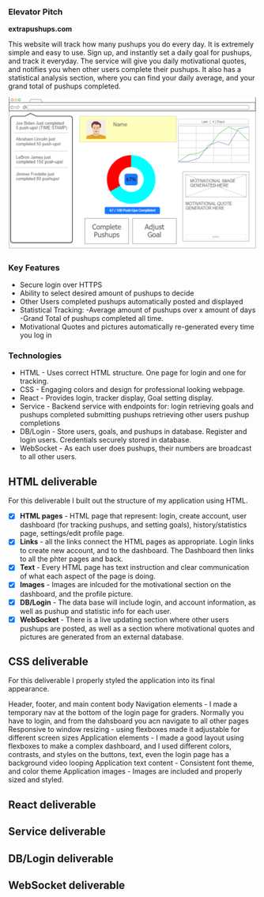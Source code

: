 ### Elevator Pitch
**extrapushups.com**

This website will track how many pushups you do every day. It is extremely simple and easy to use. Sign up, and instantly set a daily goal for pushups, and track it everyday. The service will give you daily motivational quotes, and notifies you when other users complete their pushups. It also has a statistical analysis section, where you can find your daily average, and your grand total of pushups completed.

![Image of Website sketch](cs260_outline_picture.png)

### Key Features
- Secure login over HTTPS
- Ability to select desired amount of pushups to decide
- Other Users completed pushups automatically posted and displayed
- Statistical Tracking:
    -Average amount of pushups over x amount of days
    -Grand Total of pushups completed all time.
- Motivational Quotes and pictures automatically re-generated every time you log in
  
### Technologies

- HTML - Uses correct HTML structure. One page for login and one for tracking.
- CSS - Engaging colors and design for professional looking webpage.
- React - Provides login, tracker display, Goal setting display.
- Service - Backend service with endpoints for:
    login
    retrieving goals and pushups completed
    submitting pushups
    retrieving other users pushup completions
- DB/Login - Store users, goals, and pushups in database. Register and login users. Credentials securely stored in database.
- WebSocket - As each user does pushups, their numbers are broadcast to all other users.

## HTML deliverable
For this deliverable I built out the structure of my application using HTML.

- [x] **HTML pages** -  HTML page that represent: login, create account, user dashboard (for tracking pushups, and setting goals), history/statistics page, settings/edit profile page.
- [x] **Links** - all the links connect the HTML pages as appropriate. Login links to create new account, and to the dashboard. The Dashboard then links to all the phter pages and back.
- [x] **Text** - Every HTML page has text instruction and clear communication of what each aspect of the page is doing.
- [x] **Images** - Images are inlcuded for the motivational section on the dashboard, and the profile picture.
- [x] **DB/Login** - The data base will include login, and account information, as well as pushup and statistic info for each user.
- [x] **WebSocket** - There is a live updating section where other users pushups are posted, as well as a section where motivational quotes and pictures are generated from an external database.

## CSS deliverable
For this deliverable I properly styled the application into its final appearance.

 Header, footer, and main content body
 Navigation elements - I made a temporary nav at the bottom of the login page for graders. Normally you have to login, and from the dahsboard you acn navigate to all other pages
 Responsive to window resizing - using flexboxes made it adjustable for different screen sizes
 Application elements - I made a good layout using flexboxes to make a complex dashboard, and I used different colors, contrasts, and styles on the buttons, text, even the login page has a background video looping
 Application text content - Consistent font theme, and color theme
 Application images - Images are included and properly sized and styled. 
## React deliverable
## Service deliverable
## DB/Login deliverable
## WebSocket deliverable
